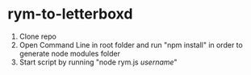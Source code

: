 # rym-to-letterboxd
1. Clone repo
2. Open Command Line in root folder and run "npm install" in order to generate node modules folder
3. Start script by running "node rym.js <i>username</i>"
